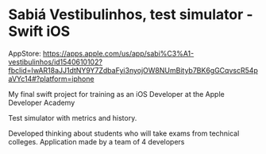 # Sabiá Vestibulinhos, test simulator - Swift iOS

AppStore:
https://apps.apple.com/us/app/sabi%C3%A1-vestibulinhos/id1540610102?fbclid=IwAR18aJJ1dtNY9Y7ZdbaFyi3nyojOW8NUmBityb7BK6gGCqvscR54paVYc14#?platform=iphone

My final swift project for training as an iOS Developer at the Apple Developer Academy

Test simulator with metrics and history.

Developed thinking about students who will take exams from technical colleges.
Application made by a team of 4 developers
